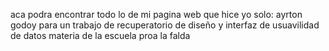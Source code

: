 aca podra encontrar todo lo de  mi pagina web que hice yo solo: ayrton godoy para un trabajo de recuperatorio de diseño y interfaz de usuavilidad de datos materia de la escuela proa la falda
